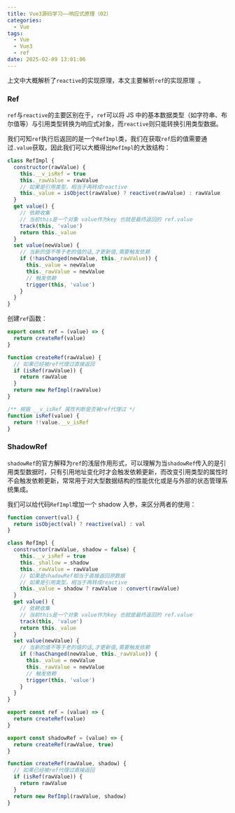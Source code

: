 ```yaml
---
title: Vue3源码学习——响应式原理（02）
categories:
  - Vue
tags:
  - Vue
  - Vue3
  - ref
date: 2025-02-09 13:01:06
---
```


上文中大概解析了`reactive`的实现原理，本文主要解析`ref`的实现原理  。

### Ref

`ref`与`reactive`的主要区别在于，`ref`可以将 JS 中的基本数据类型（如字符串、布尔值等）与引用类型转换为响应式对象，而`reactive`则只能转换引用类型数据。

我们可知`ref`执行后返回的是一个`RefImpl`类，我们在获取`ref`后的值需要通过`.value`获取，因此我们可以大概得出`RefImpl`的大致结构：

```js
class RefImpl {
  constructor(rawValue) {
    this.__v_isRef = true
    this._rawValue = rawValue
    // 如果是引用类型，相当于再转成reactive
    this._value = isObject(rawValue) ? reactive(rawValue) : rawValue
  }
  get value() {
    // 依赖收集
    // 当前this是一个对象 value作为key 也就是最终返回的 ref.value
    track(this, 'value')
    return this._value
  }
  set value(newValue) {
    // 当新的值不等于老的值的话,才更新值,需要触发依赖
    if (!hasChanged(newValue, this._rawValue)) {
      this._value = newValue
      this._rawValue = newValue
      // 触发依赖
      trigger(this, 'value')
    }
  }
}
```

创建`ref`函数：

```js
export const ref = (value) => {
  return createRef(value)
}

function createRef(rawValue) {
  // 如果已经被ref代理过直接返回
  if (isRef(rawValue)) {
    return rawValue
  }
  return new RefImpl(rawValue)
}

/** 根据 __v_isRef 属性判断是否被ref代理过 */
function isRef(value) {
  return !!value.__v_isRef
}
```

### ShadowRef

`shadowRef`的官方解释为`ref`的浅层作用形式，可以理解为当`shadowRef`传入的是引用类型数据时，只有引用地址变化时才会触发依赖更新，而改变引用类型的属性时不会触发依赖更新，常常用于对大型数据结构的性能优化或是与外部的状态管理系统集成。

我们可以给代码`RefImpl`增加一个 shadow 入参，来区分两者的使用：

```js
function convert(val) {
  return isObject(val) ? reactive(val) : val
}

class RefImpl {
  constructor(rawValue, shadow = false) {
    this.__v_isRef = true
    this._shallow = shadow
    this._rawValue = rawValue
    // 如果是shadowRef相当于直接返回原数据
    // 如果是引用类型，相当于再转成reactive
    this._value = shadow ? rawValue : convert(rawValue)
  }
  get value() {
    // 依赖收集
    // 当前this是一个对象 value作为key 也就是最终返回的 ref.value
    track(this, 'value')
    return this._value
  }
  set value(newValue) {
    // 当新的值不等于老的值的话,才更新值,需要触发依赖
    if (!hasChanged(newValue, this._rawValue)) {
      this._value = newValue
      this._rawValue = newValue
      // 触发依赖
      trigger(this, 'value')
    }
  }
}

export const ref = (value) => {
  return createRef(value)
}

export const shadowRef = (value) => {
  return createRef(rawValue, true)
}

function createRef(rawValue, shadow) {
  // 如果已经被ref代理过直接返回
  if (isRef(rawValue)) {
    return rawValue
  }
  return new RefImpl(rawValue, shadow)
}
```
